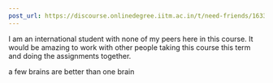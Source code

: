 ```yaml
---
post_url: https://discourse.onlinedegree.iitm.ac.in/t/need-friends/163381/1
---
```

I am an international student with none of my peers here in this course. It would be amazing to work with other people taking this course this term and doing the assignments together.

a few brains are better than one brain